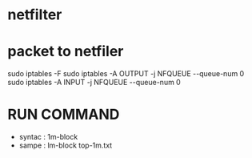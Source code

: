 # netfilter


# packet to netfiler
sudo iptables -F
sudo iptables -A OUTPUT -j NFQUEUE --queue-num 0
sudo iptables -A INPUT -j NFQUEUE --queue-num 0

# RUN COMMAND 
* syntac : 1m-block <site list file>
* sampe : lm-block top-1m.txt 
